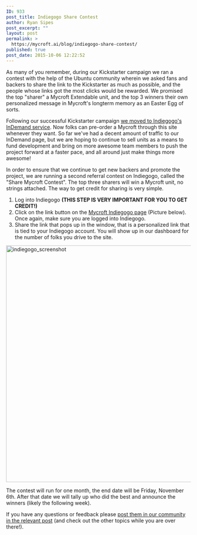 ```yaml
---
ID: 933
post_title: Indiegogo Share Contest
author: Ryan Sipes
post_excerpt: ""
layout: post
permalink: >
  https://mycroft.ai/blog/indiegogo-share-contest/
published: true
post_date: 2015-10-06 12:22:52
---
```

As many of you remember, during our Kickstarter campaign we ran a contest with the help of the Ubuntu community wherein we asked fans and backers to share the link to the Kickstarter as much as possible, and the people whose links got the most clicks would be rewarded. We promised the top "sharer" a Mycroft Extendable unit, and the top 3 winners their own personalized message in Mycroft's longterm memory as an Easter Egg of sorts.

Following our successful Kickstarter campaign <a href="http://igg.me/at/mycroftai/x/9533694" target="_blank">we moved to Indiegogo's InDemand service</a>. Now folks can pre-order a Mycroft through this site whenever they want. So far we've had a decent amount of traffic to our InDemand page, but we are hoping to continue to sell units as a means to fund development and bring on more awesome team members to push the project forward at a faster pace, and all around just make things more awesome!

In order to ensure that we continue to get new backers and promote the project, we are running a second referral contest on Indiegogo, called the "Share Mycroft Contest". The top three sharers will win a Mycroft unit, no strings attached. The way to get credit for sharing is very simple.
<ol>
	<li>Log into Indiegogo <strong>(THIS STEP IS VERY IMPORTANT FOR YOU TO GET CREDIT!)</strong></li>
	<li>Click on the link button on the <a href="http://igg.me/at/mycroftai/x/9533694" target="_blank">Mycroft Indiegogo page</a> (Picture below). Once again, make sure you are logged into Indiegogo.</li>
	<li>Share the link that pops up in the window, that is a personalized link that is tied to your Indiegogo account. You will show up in our dashboard for the number of folks you drive to the site.</li>
</ol>
<a href="https://mycroft.ai/wp-content/uploads/2015/10/indiegogo_screenshot.png"><img class="aligncenter size-full wp-image-935" src="https://mycroft.ai/wp-content/uploads/2015/10/indiegogo_screenshot.png" alt="indiegogo_screenshot" width="1090" height="645" /></a>

The contest will run for one month, the end date will be Friday, November 6th. After that date we will tally up who did the best and announce the winners (likely the following week).

If you have any questions or feedback please <a href="https://community.mycroft.ai/t/share-mycroft-contest" target="_blank">post them in our community in the relevant post</a> (and check out the other topics while you are over there!).

&nbsp;
